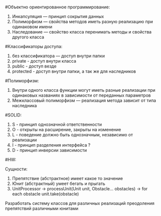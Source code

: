 #Объектно ориентированное программирование:

1. Инкапсуляция — принцип сокрытия данных
2. Полиморфизм — свойства методов иметь разную реализацию при одинаковом имени
3. Наследование — свойство класса перенимать методы и свойства другого класса

#Классификаторы доступа:

1. без классификатора — доступ внутри папки
2. private - доступ внутри класса
3. public - доступ везде
4. protected - доступ внутри папки, а так же для наследников

#Полиморфизм:

1. Внутри одного класса функции могут иметь разные реализации при одинаковых названиях в зависимости от переданных параметров
2. Межклассовый полиморфизм — реализация метода зависит от типа наследника


#SOLID:
1. S - принцип однозначной ответственности
2. О - открыты на расширение, закрыты на изменение
3. L - поведение должно быть однозначным, независимо от реализации
4. I - принцип разделения интерфейса ?
5. D - принцип инверсии зависимости

#HW:

Сущности:
1. Препятствие (абстрактное) имеет какое то значение
2. Юнит (абстрактный) умеет бегать и прыгать
3. UnitProcessor -> processUnit(Unit unit, Obstacle... obstacles) -> for each obstacle unit.take(obstacle)

Разработать систему классов для различных реализаций преодоления препятствий различными юнитами
